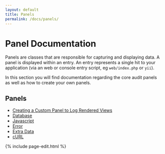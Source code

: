 ```yaml
---
layout: default
title: Panels
permalink: /docs/panels/
---
```


# Panel Documentation

Panels are classes that are responsible for capturing and displaying data.  A panel is displayed within an entry.  An entry represents a single hit to your application (via an web or console entry script, eg `web/index.php` or `yii`).

In this section you will find documentation regarding the core audit panels as well as how to create your own panels.

## Panels

- [Creating a Custom Panel to Log Rendered Views](custom-views/)
- [Database](database/)
- [Javascript](javascript/)
- [Error](error/)
- [Extra Data](extra-data/)
- [cURL](curl/)

{% include page-edit.html %}